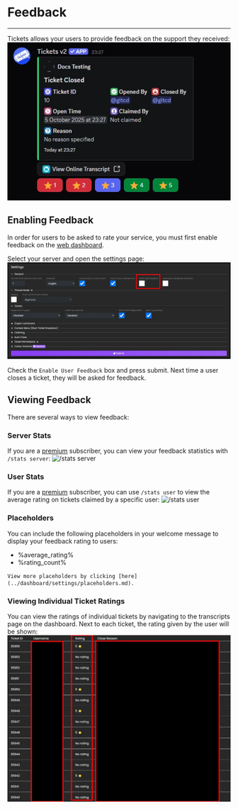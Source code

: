 # Feedback
***

Tickets allows your users to provide feedback on the support they received:
![Example screenshot](../img/feedback_example.webp)

## Enabling Feedback
In order for users to be asked to rate your service, you must first enable feedback on the [web dashboard](https://dashboard.ticketsbot.cloud/). 

Select your server and open the settings page:
![Enable feedback](../img/feedback_enable.webp)

Check the `Enable User Feedback` box and press submit.
Next time a user closes a ticket, they will be asked for feedback.

## Viewing Feedback
There are several ways to view feedback:

### Server Stats
If you are a [premium](https://ticketsbot.cloud/premium) subscriber, you can view your feedback statistics with `/stats server`:
![/stats server](../img/feedback_stats.webp)

### User Stats
If you are a [premium](https://ticketsbot.cloud/premium) subscriber, you can use `/stats user` to view the average rating on tickets claimed by a specific user:
![/stats user](../img/feedback_user.webp)

### Placeholders
You can include the following placeholders in your welcome message to display your feedback rating to users:
- %average_rating%
- %rating_count%

```admonish note
View more placeholders by clicking [here](../dashboard/settings/placeholders.md).
```

### Viewing Individual Ticket Ratings
You can view the ratings of individual tickets by navigating to the transcripts page on the dashboard. Next to each ticket, the rating given by the user will be shown:
![Individual ratings](../img/feedback_transcripts.webp)

